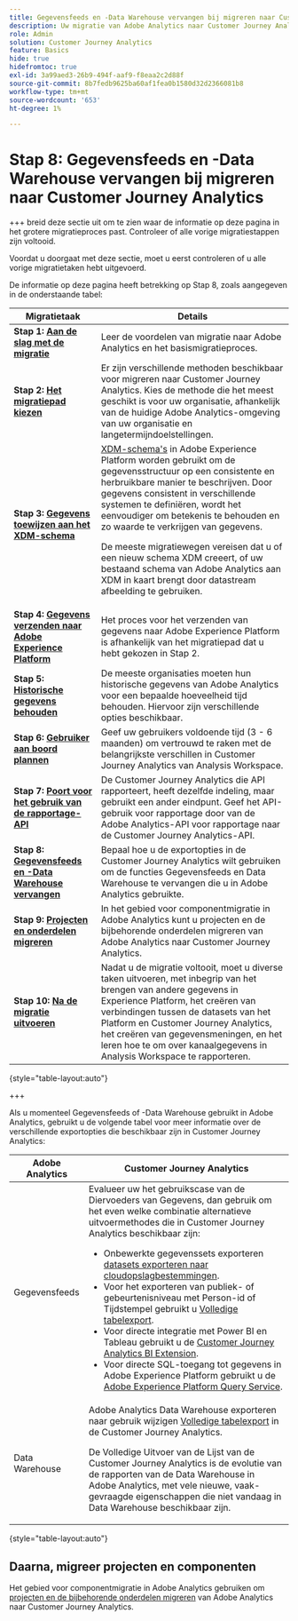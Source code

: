 ```yaml
---
title: Gegevensfeeds en -Data Warehouse vervangen bij migreren naar Customer Journey Analytics
description: Uw migratie van Adobe Analytics naar Customer Journey Analytics plannen
role: Admin
solution: Customer Journey Analytics
feature: Basics
hide: true
hidefromtoc: true
exl-id: 3a99aed3-26b9-494f-aaf9-f8eaa2c2d88f
source-git-commit: 8b7fedb9625ba60af1fea0b1580d32d2366081b8
workflow-type: tm+mt
source-wordcount: '653'
ht-degree: 1%

---
```


# Stap 8: Gegevensfeeds en -Data Warehouse vervangen bij migreren naar Customer Journey Analytics

+++ breid deze sectie uit om te zien waar de informatie op deze pagina in het grotere migratieproces past. Controleer of alle vorige migratiestappen zijn voltooid.

Voordat u doorgaat met deze sectie, moet u eerst controleren of u alle vorige migratietaken hebt uitgevoerd.

De informatie op deze pagina heeft betrekking op Stap 8, zoals aangegeven in de onderstaande tabel:

| Migratietaak | Details |
|---------|----------|
| **Stap 1: [Aan de slag met de migratie](/help/getting-started/cja-migration/cja-migration-getstarted.md)** | Leer de voordelen van migratie naar Adobe Analytics en het basismigratieproces. |
| **Stap 2: [Het migratiepad kiezen](/help/getting-started/cja-migration/cja-migration-path.md)** | Er zijn verschillende methoden beschikbaar voor migreren naar Customer Journey Analytics. Kies de methode die het meest geschikt is voor uw organisatie, afhankelijk van de huidige Adobe Analytics-omgeving van uw organisatie en langetermijndoelstellingen. |
| **Stap 3: [Gegevens toewijzen aan het XDM-schema](/help/getting-started/cja-migration/cja-migration-xdm.md)** | [XDM-schema&#39;s](https://experienceleague.adobe.com/en/docs/experience-platform/xdm/home#xdm-schemas) in Adobe Experience Platform worden gebruikt om de gegevensstructuur op een consistente en herbruikbare manier te beschrijven. Door gegevens consistent in verschillende systemen te definiëren, wordt het eenvoudiger om betekenis te behouden en zo waarde te verkrijgen van gegevens.<p>De meeste migratiewegen vereisen dat u of een nieuw schema XDM creeert, of uw bestaand schema van Adobe Analytics aan XDM in kaart brengt door datastream afbeelding te gebruiken.</p> |
| **Stap 4: [Gegevens verzenden naar Adobe Experience Platform](/help/getting-started/cja-migration/cja-migration-send-to-platform.md)** | Het proces voor het verzenden van gegevens naar Adobe Experience Platform is afhankelijk van het migratiepad dat u hebt gekozen in Stap 2. |
| **Stap 5: [Historische gegevens behouden](/help/getting-started/cja-migration/cja-migration-historical-data.md)** | De meeste organisaties moeten hun historische gegevens van Adobe Analytics voor een bepaalde hoeveelheid tijd behouden. Hiervoor zijn verschillende opties beschikbaar. |
| **Stap 6: [Gebruiker aan boord plannen](/help/getting-started/cja-migration/cja-migration-onboarding.md)** | Geef uw gebruikers voldoende tijd (3 - 6 maanden) om vertrouwd te raken met de belangrijkste verschillen in Customer Journey Analytics van Analysis Workspace. |
| **Stap 7: [Poort voor het gebruik van de rapportage-API](/help/getting-started/cja-migration/cja-migration-api.md)** | De Customer Journey Analytics die API rapporteert, heeft dezelfde indeling, maar gebruikt een ander eindpunt. Geef het API-gebruik voor rapportage door van de Adobe Analytics-API voor rapportage naar de Customer Journey Analytics-API. |
| <span class="preview">**Stap 8: [Gegevensfeeds en -Data Warehouse vervangen](/help/getting-started/cja-migration/cja-migration-export-options.md)**</span> | <span class="preview">Bepaal hoe u de exportopties in de Customer Journey Analytics wilt gebruiken om de functies Gegevensfeeds en Data Warehouse te vervangen die u in Adobe Analytics gebruikte.</span> |
| **Stap 9: [Projecten en onderdelen migreren](/help/getting-started/cja-migration/cja-migration-projects.md)** | In het gebied voor componentmigratie in Adobe Analytics kunt u projecten en de bijbehorende onderdelen migreren van Adobe Analytics naar Customer Journey Analytics. |
| **Stap 10: [Na de migratie uitvoeren](/help/getting-started/cja-getting-started.md)** | Nadat u de migratie voltooit, moet u diverse taken uitvoeren, met inbegrip van het brengen van andere gegevens in Experience Platform, het creëren van verbindingen tussen de datasets van het Platform en Customer Journey Analytics, het creëren van gegevensmeningen, en het leren hoe te om over kanaalgegevens in Analysis Workspace te rapporteren. |

{style="table-layout:auto"}

+++

Als u momenteel Gegevensfeeds of -Data Warehouse gebruikt in Adobe Analytics, gebruikt u de volgende tabel voor meer informatie over de verschillende exportopties die beschikbaar zijn in Customer Journey Analytics:

| Adobe Analytics | Customer Journey Analytics |
|---------|----------|
| Gegevensfeeds | Evalueer uw het gebruikscase van de Diervoeders van Gegevens, dan gebruik om het even welke combinatie alternatieve uitvoermethodes die in Customer Journey Analytics beschikbaar zijn: <ul><li>Onbewerkte gegevenssets exporteren [datasets exporteren naar cloudopslagbestemmingen](https://experienceleague.adobe.com/en/docs/experience-platform/destinations/ui/activate/export-datasets). &#x200B;</li><li>Voor het exporteren van publiek- of gebeurtenisniveau met Person-id of Tijdstempel gebruikt u [Volledige tabelexport](/help/analysis-workspace/export/export-cloud.md). &#x200B;</li><li>Voor directe integratie met Power BI en Tableau gebruikt u de [Customer Journey Analytics BI Extension](https://experienceleague.adobe.com/en/docs/analytics-platform/using/cja-dataviews/bi-extension). &#x200B;</li><li>Voor directe SQL-toegang tot gegevens in Adobe Experience Platform gebruikt u de [Adobe Experience Platform Query Service](https://experienceleague.adobe.com/en/docs/experience-platform/query/home).</li></ul> |
| Data Warehouse | Adobe Analytics Data Warehouse exporteren naar gebruik wijzigen [Volledige tabelexport](/help/analysis-workspace/export/export-cloud.md) in de Customer Journey Analytics.<p>De Volledige Uitvoer van de Lijst van de Customer Journey Analytics is de evolutie van de rapporten van de Data Warehouse in Adobe Analytics, met vele nieuwe, vaak-gevraagde eigenschappen die niet vandaag in Data Warehouse beschikbaar zijn.</p> |

{style="table-layout:auto"}

## Daarna, migreer projecten en componenten

Het gebied voor componentmigratie in Adobe Analytics gebruiken om [projecten en de bijbehorende onderdelen migreren](/help/getting-started/cja-migration/cja-migration-projects.md) van Adobe Analytics naar Customer Journey Analytics.
